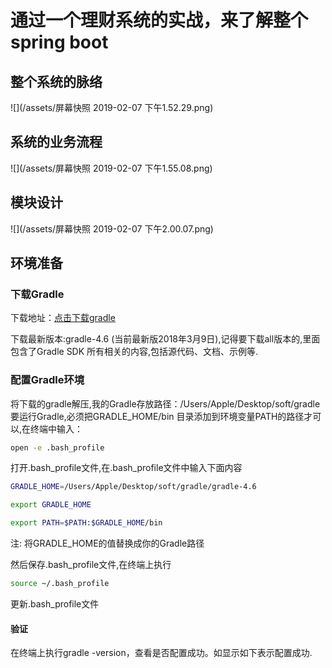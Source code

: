 # 通过一个理财系统的实战，来了解整个spring boot

## 整个系统的脉络

![](/assets/屏幕快照 2019-02-07 下午1.52.29.png)

## 系统的业务流程

![](/assets/屏幕快照 2019-02-07 下午1.55.08.png)

## 模块设计

![](/assets/屏幕快照 2019-02-07 下午2.00.07.png)

## 环境准备
### 下载Gradle

下载地址：[点击下载gradle](https://link.jianshu.com?t=http%3A%2F%2Fservices.gradle.org%2Fdistributions%2F)

下载最新版本:gradle-4.6 \(当前最新版2018年3月9日\),记得要下载all版本的,里面包含了Gradle SDK 所有相关的内容,包括源代码、文档、示例等.

### 配置Gradle环境

将下载的gradle解压,我的Gradle存放路径：/Users/Apple/Desktop/soft/gradle  
 要运行Gradle,必须把GRADLE\_HOME/bin 目录添加到环境变量PATH的路径才可以,在终端中输入：

``` bash
open -e .bash_profile
```

打开.bash\_profile文件,在.bash\_profile文件中输入下面内容

``` bash
GRADLE_HOME=/Users/Apple/Desktop/soft/gradle/gradle-4.6 

export GRADLE_HOME

export PATH=$PATH:$GRADLE_HOME/bin

```

注: 将GRADLE\_HOME的值替换成你的Gradle路径

然后保存.bash\_profile文件,在终端上执行

``` bash
source ~/.bash_profile
```

更新.bash\_profile文件

#### 验证

 在终端上执行gradle -version，查看是否配置成功。如显示如下表示配置成功.


